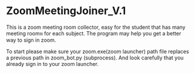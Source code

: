# ZoomMeetingJoiner_V.1
This is a zoom meeting room collector, easy for the student that has many meeting roomห for each subject. The program may help you get a better way to sign in zoom.

To start please make sure your zoom.exe(zoom launcher) path file replaces a previous path in zoom_bot.py (subprocess).
And look carefully that you already sign in to your zoom launcher.
